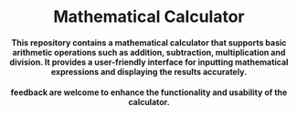 <h1 align="center" color="blue">Mathematical Calculator</h1>
<h4 align="center"> This repository contains a mathematical calculator that supports basic arithmetic operations such as addition, subtraction, multiplication and division. It provides a user-friendly interface for inputting mathematical expressions and displaying the results accurately.</h4>
<h4 align="center">feedback are welcome to enhance the functionality and usability of the calculator.</h4>
